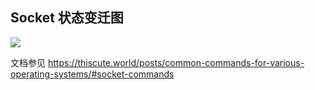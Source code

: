 ## Socket 状态变迁图

![](../_img/socket-state-machine.png)

文档参见
<https://thiscute.world/posts/common-commands-for-various-operating-systems/#socket-commands>
